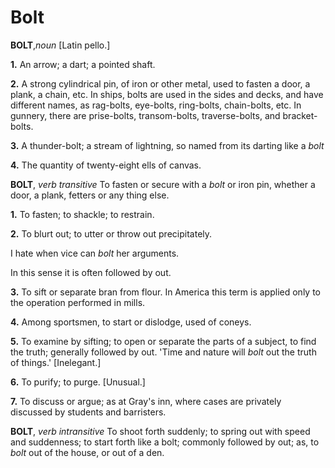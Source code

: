 # Bolt

**BOLT**,_noun_ \[Latin pello.\]

**1.** An arrow; a dart; a pointed shaft.

**2.** A strong cylindrical pin, of iron or other metal, used to fasten a door, a plank, a chain, etc. In ships, bolts are used in the sides and decks, and have different names, as rag-bolts, eye-bolts, ring-bolts, chain-bolts, etc. In gunnery, there are prise-bolts, transom-bolts, traverse-bolts, and bracket-bolts.

**3.** A thunder-bolt; a stream of lightning, so named from its darting like a _bolt_

**4.** The quantity of twenty-eight ells of canvas.

**BOLT**, _verb transitive_ To fasten or secure with a _bolt_ or iron pin, whether a door, a plank, fetters or any thing else.

**1.** To fasten; to shackle; to restrain.

**2.** To blurt out; to utter or throw out precipitately.

I hate when vice can _bolt_ her arguments.

In this sense it is often followed by out.

**3.** To sift or separate bran from flour. In America this term is applied only to the operation performed in mills.

**4.** Among sportsmen, to start or dislodge, used of coneys.

**5.** To examine by sifting; to open or separate the parts of a subject, to find the truth; generally followed by out. 'Time and nature will _bolt_ out the truth of things.' \[Inelegant.\]

**6.** To purify; to purge. \[Unusual.\]

**7.** To discuss or argue; as at Gray's inn, where cases are privately discussed by students and barristers.

**BOLT**, _verb intransitive_ To shoot forth suddenly; to spring out with speed and suddenness; to start forth like a bolt; commonly followed by out; as, to _bolt_ out of the house, or out of a den.
